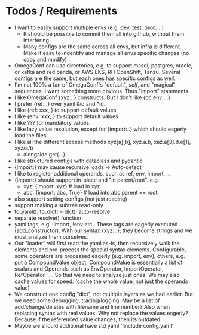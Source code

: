 
# Todos / Requirements

- I want to easily support multiple envs (e.g. dev, test, prod, ..)
  - It should be possible to commit them all into github, without them interfering
  - Many configs are the same across all envs, but infra is different. Make it easy
    to indentify and manage all envs specific changes (no copy and modify)
- OmegaConf can use directories, e.g. to support mssql, postgres, oracle, or
  kafka and red panda, or AWS EKS, RH OpenShift, Tanzu. Several configs are the same,
  but each ones has specific configs as well.
- I'm not 100% a fan of OmegaConf's "default", _self_, and "magical" sequences. I want
  something more obvious. Thus "import" statements
- I like OmegaConf {xyz:..} constructs. But I don't like {oc.env:...}
- I prefer {ref:..} over yaml &id and *id.
- I like {ref: xxx, <default>} to support default values
- I like {env: xxx, <default>} to support default values
- I like ??? for mandatory values.
- I like lazy value resolution, except for {import:..} which should eagerly load
  the files.
- I like all the different access methods xyz[a][b], xyz.a.b, xaz.a[3].d.e[1], xyz/a/b
  - alongside get(...)
- I like structured configs with dataclass and pydantic
- {import:} may cause recursive loads => Auto-detect
- I like to register additional operands, such as ref, env, import, ...
- {import:} should support in-place and "in parent/root". e.g.
  - xyz: {import: xyz}   # load in xyz
  - abc: {import: abc, True}  # load into abc parent == root.
- also support setting configs (not just reading)
- support making a subtree read-only
- to_yaml(); to_dict(<type> = dict); auto-resolve
- separate resolve() function
- yaml tags, e.g. !import, !env etc.. These tags are eagerly executed (add_constructor).
  With our syntax {xyz:..}, they become strings and we must analyze them ourselves.
- Our "loader" will first read the yaml as-is, then recursively walk the elements
  and pre-process the special syntax elements.
  Configurable, some operators are processed eagerly (e.g. import, env), others,
  e.g. put a CompoundValue object. CompoundValue is essentially a list of scalars and
  Operands such as EnvOperator, ImportOperator, RefOperator, .... So that we need
  to analyse just ones. We may also cache values for speed. (cache the whole value,
  not just the operands value)
- We construct one config "dict", not multiple layers as we had earlier. But we need
  some debugging, tracing/logging. May be a list of add/change/deletes with filename
  and line number? Also when replacing syntax with real values. Why not replace the
  values eagerly? Because if the referenced value changes, then its outdated.
- Maybe we should additional have std yaml '!include config.yaml'